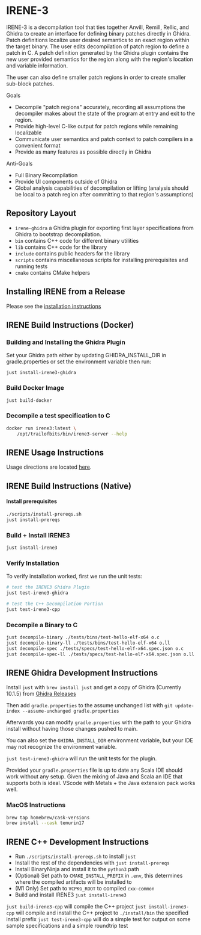 # IRENE-3

IRENE-3 is a decompilation tool that ties together Anvill, Remill, Rellic, and Ghidra to create an interface for defining binary patches directly in Ghidra. Patch definitions 
localize user desired semantics to an exact region within the target binary. The user edits decompilation of patch region to define a patch in C. A patch definition generated by the Ghidra plugin contains the new user provided semantics for the region along with the region's location and variable information. 

The user can also define smaller patch regions in order to create smaller sub-block patches.


Goals
* Decompile "patch regions" accurately, recording all assumptions the decompiler makes about the state of the program at entry and exit to the region.
* Provide high-level C-like output for patch regions while remaining localizable
* Communicate user semantics and patch context to patch compilers in a convenient format
* Provide as many features as possible directly in Ghidra 

Anti-Goals
* Full Binary Recompilation
* Provide UI components outside of Ghidra
* Global analysis capabilities of decompilation or lifting (analysis should be local to a patch region after committing to that region's assumptions)
  
## Repository Layout

* `irene-ghidra` a Ghidra plugin for exporting first layer specifications from Ghidra to bootstrap decompilation.
* `bin` contains C++ code for different binary utilities
* `lib` contains C++ code for the library
* `include` contains public headers for the library
* `scripts` contains miscellaneous scripts for installing prerequisites and running tests
* `cmake` contains CMake helpers

## Installing IRENE from a Release

Please see the [installation instructions](INSTALL.md)

## IRENE Build Instructions (Docker)

### Building and Installing the Ghidra Plugin

Set your Ghidra path either by updating GHIDRA_INSTALL_DIR in gradle.properties or set the environment variable then run:
```
just install-irene3-ghidra
```

### Build Docker Image

```sh
just build-docker
```

### Decompile a test specification to C
```sh
docker run irene3:latest \
    /opt/trailofbits/bin/irene3-server --help
```

## IRENE Usage Instructions

Usage directions are located [here](USAGE.md).

## IRENE Build Instructions (Native)

#### Install prerequisites
```sh
./scripts/install-prereqs.sh
just install-prereqs
```
### Build + Install IRENE3
```sh
just install-irene3
```
### Verify Installation
To verify installation worked, first we run the unit tests:
```sh
# test the IRENE3 Ghidra Plugin
just test-irene3-ghidra

# test the C++ Decompilation Portion
just test-irene3-cpp
```

### Decompile a Binary to C
```sh
just decompile-binary ./tests/bins/test-hello-elf-x64 o.c
just decompile-binary-ll ./tests/bins/test-hello-elf-x64 o.ll
just decompile-spec ./tests/specs/test-hello-elf-x64.spec.json o.c
just decompile-spec-ll ./tests/specs/test-hello-elf-x64.spec.json o.ll
```

## IRENE Ghidra Development Instructions

Install `just` with `brew install just` and get a copy of Ghidra (Currently 10.1.5) from [Ghidra Releases](https://github.com/NationalSecurityAgency/ghidra/releases)

Then add `gradle.properties` to the assume unchanged list with `git update-index --assume-unchanged gradle.properties`

Afterwards you can modify `gradle.properties` with the path to your Ghidra install without having those changes pushed to main.

You can also set the `GHIDRA_INSTALL_DIR` environment variable, but your IDE may not recognize the environment variable. 

`just test-irene3-ghidra` will run the unit tests for the plugin. 

Provided your `gradle.properties` file is up to date any Scala IDE should work without any setup. Given the mixing of Java and Scala an IDE that supports both is ideal. VScode with Metals + the Java extension pack works well. 

### MacOS Instructions
```sh
brew tap homebrew/cask-versions
brew install --cask temurin17
```

## IRENE C++ Development Instructions

* Run `./scripts/install-prereqs.sh` to install `just`
* Install the rest of the dependencies with `just install-prereqs`
* Install BinaryNinja and install it to the `python3` path
* (Optional) Set path to `CMAKE_INSTALL_PREFIX` in `.env`, this determines where the compiled artifacts will be installed to
* (M1 Only) Set path to `VCPKG_ROOT` to compiled `cxx-common`
* Build and install IRENE3 `just install-irene3`

`just build-irene3-cpp` will compile the C++ project
`just install-irene3-cpp` will compile and install the C++ project to `./install/bin` the specified install prefix
`just test-irene3-cpp` will do a simple test for output on some sample specifications and a simple roundtrip test
